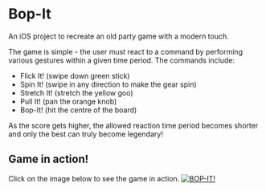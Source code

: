 # Bop-It
An iOS project to recreate an old party game with a modern touch.

The game is simple - the user must react to a command by performing various gestures within a given time period. 
The commands include:
  - Flick It! (swipe down green stick)
  - Spin It! (swipe in any direction to make the gear spin)
  - Stretch It! (stretch the yellow goo)
  - Pull It! (pan the orange knob)
  - Bop-It! (hit the centre of the board)

As the score gets higher, the allowed reaction time period becomes shorter and only the best can truly become legendary!

## Game in action!
Click on the image below to see the game in action.
[![BOP-IT!](http://imgur.com/4YNTI3N.png)](https://youtu.be/l5ExDldjtrY?t=0s "BOP-IT!")


